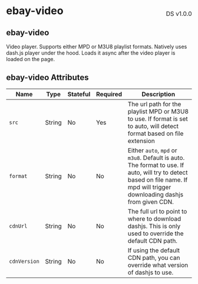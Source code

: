 <h1 style='display: flex; justify-content: space-between; align-items: center;'>
    <span>
        ebay-video
    </span>
    <span style='font-weight: normal; font-size: medium; margin-bottom: -15px;'>
        DS v1.0.0
    </span>
</h1>

## ebay-video

Video player. Supports either MPD or M3U8 playlist formats.
Natively uses dash.js player under the hood. Loads it async after the video player is loaded on the page.

## ebay-video Attributes

Name | Type | Stateful | Required | Description
--- | --- | --- | --- | ---
`src` | String | No | Yes | The url path for the playlist MPD or M3U8 to use. If format is set to auto, will detect format based on file extension
`format` | String | No | No | Either `auto`, `mpd` or `m3u8`. Default is auto. The format to use. If auto, will try to detect based on file name. If mpd will trigger downloading dashjs from given CDN.
`cdnUrl` | String | No | No | The full url to point to where to download dashjs. This is only used to override the default CDN path.
`cdnVersion` | String | No | No | If using the default CDN path, you can override what version of dashjs to use.
